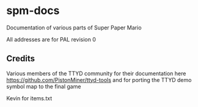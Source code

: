 # spm-docs
Documentation of various parts of Super Paper Mario

All addresses are for PAL revision 0

## Credits
Various members of the TTYD community for their documentation here https://github.com/PistonMiner/ttyd-tools and for porting the TTYD demo symbol map to the final game

Kevin for items.txt
